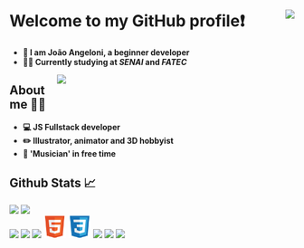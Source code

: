 <h1>Welcome to my GitHub profile❗<img height="35" align="right" src="https://www.pngkey.com/png/full/13-136478_gengar-face-year-of-zayed-png.png"/></h1>
<div width="420">
  <ul width="420">
    <li><b>👋 I am João Angeloni, a beginner developer</b></li>
    <li><b>👨‍🎓 Currently studying at <i>SENAI</i> and <i>FATEC</i></b></li>
  </ul>
  <img align="right" width="420px" src="https://github.com/jaoangeloni/jaoangeloni/assets/111870271/3b4c6936-2b71-437f-907e-3d2ba8e87a9f"/>
</div>
<h2>About me 👨‍💻</h2>
  <ul>
    <li><b>💻 JS Fullstack developer</b></li>
    <li><b>✏️ Illustrator, animator and 3D hobbyist</b></li>
    <li><b>🎸 'Musician' in free time</b></li>
 </ul>
 <h2>Github Stats 📈</h2>
 <div align="left">
  <img height="122em" src="https://github-readme-stats.vercel.app/api/top-langs/?username=jaoangeloni&layout=compact&langs_count=7&theme=radical"/>
  <img height="122em" src=https://github-readme-streak-stats.herokuapp.com/?user=jaoangeloni&theme=radical&hide_border=false/>
  <br>
  <img height="35" src="https://logodownload.org/wp-content/uploads/2022/04/javascript-logo-1.png"/>
  <img height="45" src="https://walde.co/wp-content/uploads/2016/09/nodejs_logo.png"/>
  <img height="40" src="https://upload.wikimedia.org/wikipedia/commons/thumb/a/a7/React-icon.svg/2300px-React-icon.svg.png"/>
  <img height="40" src="https://raw.githubusercontent.com/devicons/devicon/master/icons/html5/html5-original.svg"/>
  <img height="40" src="https://raw.githubusercontent.com/devicons/devicon/master/icons/css3/css3-original.svg"/>
  <img height="35" src="https://cdn-icons-png.flaticon.com/512/5968/5968313.png"/>
  <img height="40" src="https://raw.githubusercontent.com/jmnote/z-icons/master/svg/c.svg"/>
  <img height="50" src="https://logospng.org/download/java/logo-java-512.png"/>
</div>
